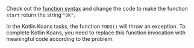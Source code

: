 

Check out the [function syntax](https://kotlinlang.org/docs/basic-syntax.html#functions)
and change the code to make the function `start` return the string `"OK"`.

In the Kotlin Koans tasks, the function `TODO()` will throw an exception.
To complete Kotlin Koans, you need to replace this function invocation with meaningful code according to the problem.
